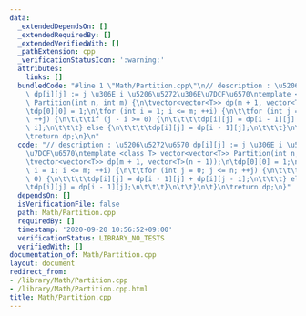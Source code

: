 ```yaml
---
data:
  _extendedDependsOn: []
  _extendedRequiredBy: []
  _extendedVerifiedWith: []
  _pathExtension: cpp
  _verificationStatusIcon: ':warning:'
  attributes:
    links: []
  bundledCode: "#line 1 \"Math/Partition.cpp\"\n// description : \u5206\u5272\u6570\
    \ dp[i][j] := j \u306E i \u5206\u5272\u306E\u7DCF\u6570\ntemplate <class T> vector<vector<T>>\
    \ Partition(int n, int m) {\n\tvector<vector<T>> dp(m + 1, vector<T>(n + 1));\n\
    \tdp[0][0] = 1;\n\tfor (int i = 1; i <= m; ++i) {\n\t\tfor (int j = 0; j <= n;\
    \ ++j) {\n\t\t\tif (j - i >= 0) {\n\t\t\t\tdp[i][j] = dp[i - 1][j] + dp[i][j -\
    \ i];\n\t\t\t} else {\n\t\t\t\tdp[i][j] = dp[i - 1][j];\n\t\t\t}\n\t\t}\n\t}\n\
    \treturn dp;\n}\n"
  code: "// description : \u5206\u5272\u6570 dp[i][j] := j \u306E i \u5206\u5272\u306E\
    \u7DCF\u6570\ntemplate <class T> vector<vector<T>> Partition(int n, int m) {\n\
    \tvector<vector<T>> dp(m + 1, vector<T>(n + 1));\n\tdp[0][0] = 1;\n\tfor (int\
    \ i = 1; i <= m; ++i) {\n\t\tfor (int j = 0; j <= n; ++j) {\n\t\t\tif (j - i >=\
    \ 0) {\n\t\t\t\tdp[i][j] = dp[i - 1][j] + dp[i][j - i];\n\t\t\t} else {\n\t\t\t\
    \tdp[i][j] = dp[i - 1][j];\n\t\t\t}\n\t\t}\n\t}\n\treturn dp;\n}"
  dependsOn: []
  isVerificationFile: false
  path: Math/Partition.cpp
  requiredBy: []
  timestamp: '2020-09-20 10:56:52+09:00'
  verificationStatus: LIBRARY_NO_TESTS
  verifiedWith: []
documentation_of: Math/Partition.cpp
layout: document
redirect_from:
- /library/Math/Partition.cpp
- /library/Math/Partition.cpp.html
title: Math/Partition.cpp
---
```

